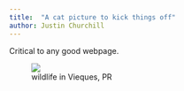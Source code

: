 ```yaml
---
title:  "A cat picture to kick things off"
author: Justin Churchill
---
```


Critical to any good webpage.

<figure>
	<img src="https://lh3.googleusercontent.com/pw/AM-JKLUYmEYuX6ID8bqJSKAhr45kZA8lfR_PJmLh9ZI0-rYD4SRUTeqNWpIwhFpKhtxe8ZT_E4fpEcV1FfGzZ-1bryOOGXj7bNo6DG3qK_bAyAe1Fpb8HOJeEbTOJJjbWqqi5HRQ0o1D0IokLlyk2x2U7b5BNg=w1892-h1418-no?authuser=0">
	<figcaption>wildlife in Vieques, PR</figcaption>
</figure>
